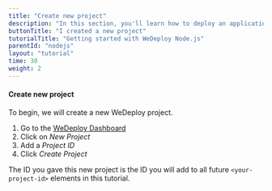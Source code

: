```yaml
---
title: "Create new project"
description: "In this section, you'll learn how to deploy an application using WeDeploy Node.js."
buttonTitle: "I created a new project"
tutorialTitle: "Getting started with WeDeploy Node.js"
parentId: "nodejs"
layout: "tutorial"
time: 30
weight: 2
---
```


#### Create new project

To begin, we will create a new WeDeploy project.

1. Go to the <a href="http://dashboard.wedeploy.com" target="_blank">WeDeploy Dashboard</a>
2. Click on _New Project_
3. Add a _Project ID_
4. Click _Create Project_

The ID you gave this new project is the ID you will add to all future `<your-project-id>` elements in this tutorial.
